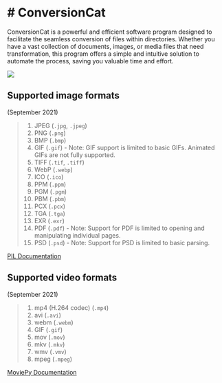 # # ConversionCat

ConversionCat is a powerful and efficient software program designed to facilitate the seamless conversion of files within directories. Whether you have a vast collection of documents, images, or media files that need transformation, this program offers a simple and intuitive solution to automate the process, saving you valuable time and effort.

![](bild1.png)


## Supported image formats
(September 2021)

> 1.  JPEG (`.jpg`, `.jpeg`)
> 2.  PNG (`.png`)
> 3.  BMP (`.bmp`)
> 4.  GIF (`.gif`) - Note: GIF support is limited to basic GIFs. Animated GIFs are not fully supported.
> 5.  TIFF (`.tif`, `.tiff`)
> 6.  WebP (`.webp`)
> 7.  ICO (`.ico`)
> 8.  PPM (`.ppm`)
> 9.  PGM (`.pgm`)
> 10.  PBM (`.pbm`)
> 11.  PCX (`.pcx`)
> 12.  TGA (`.tga`)
> 13.  EXR (`.exr`)
> 14.  PDF (`.pdf`) - Note: Support for PDF is limited to opening and manipulating individual pages.
> 15.  PSD (`.psd`) - Note: Support for PSD is limited to basic parsing.

 [PIL Documentation](https://pillow.readthedocs.io/)

## Supported video formats
(September 2021)

> 1.  mp4 (H.264 codec) (`.mp4`)
> 2.  avi (`.avi`)
> 3.  webm (`.webm`)
> 4.  GIF (`.gif`)
> 5.  mov (`.mov`)
> 6.  mkv (`.mkv`)
> 7.  wmv (`.vmv`)
> 8.  mpeg (`.mpeg`)

[MoviePy Documentation](https://github.com/Zulko/moviepy/)

